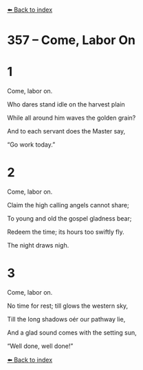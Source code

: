 [⬅️ Back to index](../README.md)

# 357 – Come, Labor On





# 1

Come, labor on.

Who dares stand idle on the harvest plain

While all around him waves the golden grain?

And to each servant does the Master say,

“Go work today.”



# 2

Come, labor on.

Claim the high calling angels cannot share;

To young and old the gospel gladness bear;

Redeem the time; its hours too swiftly fly.

The night draws nigh.



# 3

Come, labor on.

No time for rest; till glows the western sky,

Till the long shadows oér our pathway lie,

And a glad sound comes with the setting sun,

“Well done, well done!”

[⬅️ Back to index](../README.md)
